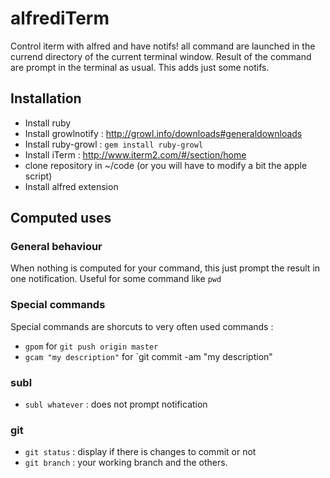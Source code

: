 # alfrediTerm

Control iterm with alfred and have notifs! all command are launched in the currend directory 
of the current terminal window. Result of the command are prompt in the terminal as usual. This
adds just some notifs.


## Installation
* Install ruby
* Install growlnotify : http://growl.info/downloads#generaldownloads
* Install ruby-growl : `gem install ruby-growl`
* Install iTerm : http://www.iterm2.com/#/section/home
* clone repository in ~/code (or you will have to modify a bit the apple script)
* Install alfred extension

## Computed uses
### General behaviour
When nothing is computed for your command, this just prompt the result in one notification. Useful for some command like `pwd`

### Special commands
Special commands are shorcuts to very often used commands :
* `gpom` for `git push origin master`
* `gcam "my description"` for `git commit -am "my description"

### subl 
* `subl whatever` : does not prompt notification

### git 
* `git status` : display if there is changes to commit or not
* `git branch` : your working branch and the others.
